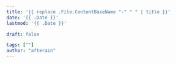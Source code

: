 ```yaml
---
title: '{{ replace .File.ContentBaseName "-" " " | title }}'
date: '{{ .Date }}'
lastmod: '{{ .Date }}'

draft: false

tags: [""]
author: "afterain"
---
```

